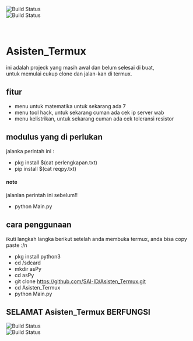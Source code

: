 ![Build Status](https://img.shields.io/github/stars/SAI-ID/Asisten_Termux.svg)  
![Build Status](https://img.shields.io/github/downloads/SAI-ID/Asisten_Termux/total.svg)  
<br>
<br>

# Asisten_Termux
ini adalah projeck yang masih awal dan belum selesai di buat,  
untuk memulai cukup clone dan jalan-kan di termux.  


## fitur
- menu untuk matematika untuk sekarang ada 7  
- menu tool hack, untuk sekarang cuman ada cek ip server wab 
- menu kelistrikan, untuk sekarang cuman ada cek toleransi resistor


## modulus yang di perlukan  
jalanka perintah ini :  
- pkg install $(cat perlengkapan.txt)  
- pip install $(cat reqpy.txt)
#### note  
jalanlan perintah ini sebelum!!  
- python Main.py  

## cara penggunaan
ikuti langkah langka berikut setelah anda membuka termux, anda bisa copy paste :/n
- pkg install python3  
- cd /sdcard  
- mkdir asPy  
- cd asPy  
- git clone https://github.com/SAI-ID/Asisten_Termux.git  
- cd Asisten_Termux  
- python Main.py  
  
## SELAMAT Asisten_Termux BERFUNGSI

![Build Status](https://img.shields.io/github/forks/SAI-ID/Asisten_Termux.svg)  
![Build Status](https://img.shields.io/badge/Android-3DDC84?style=for-the-badge&logo=android&logoColor=white)
